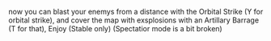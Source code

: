 now you can blast your enemys from a distance with the Orbital Strike (Y for orbital strike), and cover the map with exsplosions with an Artillary Barrage (T for that), Enjoy (Stable only) (Spectatior mode is a bit broken)